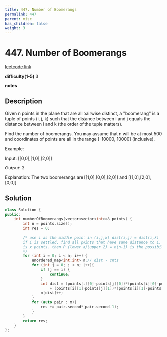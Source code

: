 ```yaml
---
title: 447. Number of Boomerangs
permalink: 447
parent: misc
has_children: false
weight: 3
---
```

# 447. Number of Boomerangs
[leetcode link](https://leetcode.com/problems/number-of-boomerangs/)

**difficulty(1-5)** 
3

**notes** 


## Description
Given n points in the plane that are all pairwise distinct, a "boomerang" is a tuple of points (i, j, k) such that the distance between i and j equals the distance between i and k (the order of the tuple matters).

Find the number of boomerangs. You may assume that n will be at most 500 and coordinates of points are all in the range [-10000, 10000] (inclusive).

Example:

Input:
[[0,0],[1,0],[2,0]]

Output:
2

Explanation:
The two boomerangs are [[1,0],[0,0],[2,0]] and [[1,0],[2,0],[0,0]]


## Solution
```c++
class Solution {
public:
    int numberOfBoomerangs(vector<vector<int>>& points) {
        int n = points.size();
        int res = 0;
        
        /* use i as the middle point in (i,j,k) dist(i,j) = dist(i,k)
        if i is settled, find all points that have same distance to i, assuming there 
        is x points. then P (lower n)(upper 2) = n(n-1) is the possibilities added to res
        */
        for (int i = 0; i < n; i++) {
            unordered_map<int,int> m;// dist - cnts
            for (int j = 0; j < n; j++){
                if (j == i) {
                    continue;
                }
                int dist = (points[i][0]-points[j][0])*(points[i][0]-points[j][0]) 
                    + (points[i][1]-points[j][1])*(points[i][1]-points[j][1]);
                m[dist]++;
            }
            for (auto pair : m){
                res += pair.second*(pair.second-1);
            }
        }
        return res;
    }
};
``` 

<!-- 
Default label
{: .label }

Blue label
{: .label .label-blue }

Stable
{: .label .label-green }

New release
{: .label .label-purple }

Coming soon
{: .label .label-yellow }

Deprecated
{: .label .label-red } -->
